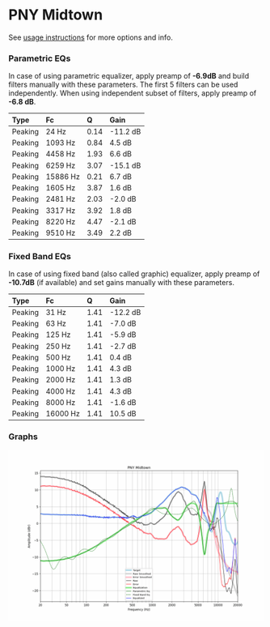 # PNY Midtown
See [usage instructions](https://github.com/jaakkopasanen/AutoEq#usage) for more options and info.

### Parametric EQs
In case of using parametric equalizer, apply preamp of **-6.9dB** and build filters manually
with these parameters. The first 5 filters can be used independently.
When using independent subset of filters, apply preamp of **-6.8 dB**.

| Type    | Fc       |    Q | Gain     |
|:--------|:---------|:-----|:---------|
| Peaking | 24 Hz    | 0.14 | -11.2 dB |
| Peaking | 1093 Hz  | 0.84 | 4.5 dB   |
| Peaking | 4458 Hz  | 1.93 | 6.6 dB   |
| Peaking | 6259 Hz  | 3.07 | -15.1 dB |
| Peaking | 15886 Hz | 0.21 | 6.7 dB   |
| Peaking | 1605 Hz  | 3.87 | 1.6 dB   |
| Peaking | 2481 Hz  | 2.03 | -2.0 dB  |
| Peaking | 3317 Hz  | 3.92 | 1.8 dB   |
| Peaking | 8220 Hz  | 4.47 | -2.1 dB  |
| Peaking | 9510 Hz  | 3.49 | 2.2 dB   |

### Fixed Band EQs
In case of using fixed band (also called graphic) equalizer, apply preamp of **-10.7dB**
(if available) and set gains manually with these parameters.

| Type    | Fc       |    Q | Gain     |
|:--------|:---------|:-----|:---------|
| Peaking | 31 Hz    | 1.41 | -12.2 dB |
| Peaking | 63 Hz    | 1.41 | -7.0 dB  |
| Peaking | 125 Hz   | 1.41 | -5.9 dB  |
| Peaking | 250 Hz   | 1.41 | -2.7 dB  |
| Peaking | 500 Hz   | 1.41 | 0.4 dB   |
| Peaking | 1000 Hz  | 1.41 | 4.3 dB   |
| Peaking | 2000 Hz  | 1.41 | 1.3 dB   |
| Peaking | 4000 Hz  | 1.41 | 4.3 dB   |
| Peaking | 8000 Hz  | 1.41 | -1.6 dB  |
| Peaking | 16000 Hz | 1.41 | 10.5 dB  |

### Graphs
![](./PNY%20Midtown.png)